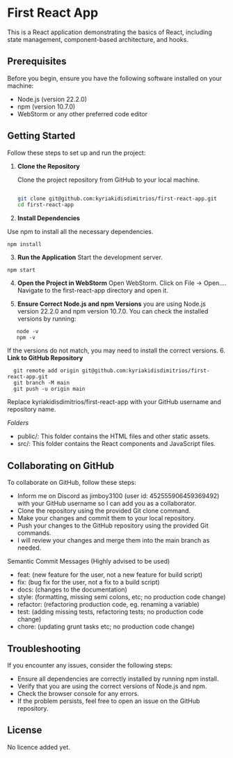 # First React App

This is a React application demonstrating the basics of React, including state management, component-based architecture, and hooks.

## Prerequisites

Before you begin, ensure you have the following software installed on your machine:

- Node.js (version 22.2.0)
- npm (version 10.7.0)
- WebStorm or any other preferred code editor

## Getting Started

Follow these steps to set up and run the project:



1. **Clone the Repository**

   Clone the project repository from GitHub to your local machine.

   ```sh
   
   git clone git@github.com:kyriakidisdimitrios/first-react-app.git
   cd first-react-app

2. **Install Dependencies**

Use npm to install all the necessary dependencies.

```ssh 
npm install
```

3. **Run the Application**
Start the development server.
```ssh 
npm start
```

4. **Open the Project in WebStorm**
Open WebStorm.
Click on File -> Open....
Navigate to the first-react-app directory and open it.

5. **Ensure Correct Node.js and npm Versions**
 you are using Node.js version 22.2.0 and npm version 10.7.0. You can check the installed versions by running:
```ssh 
   node -v
   npm -v
```
If the versions do not match, you may need to install the correct versions.
6. **Link to GitHub Repository**
 ```ssh 
   git remote add origin git@github.com:kyriakidisdimitrios/first-react-app.git
   git branch -M main
   git push -u origin main
```
Replace kyriakidisdimitrios/first-react-app with your GitHub username and repository name.

*Folders*
- public/: This folder contains the HTML files and other static assets.
- src/: This folder contains the React components and JavaScript files.


## Collaborating on GitHub

To collaborate on GitHub, follow these steps:

- Inform me on Discord as jimboy3100 (user id: 452555906459369492) with your GitHub username so I can add you as a collaborator.
- Clone the repository using the provided Git clone command.
- Make your changes and commit them to your local repository.
- Push your changes to the GitHub repository using the provided Git commands.
- I will review your changes and merge them into the main branch as needed.

Semantic Commit Messages (Highly advised to be used)
- feat: (new feature for the user, not a new feature for build script)
- fix: (bug fix for the user, not a fix to a build script)
- docs: (changes to the documentation)
- style: (formatting, missing semi colons, etc; no production code change)
- refactor: (refactoring production code, eg. renaming a variable)
- test: (adding missing tests, refactoring tests; no production code change)
- chore: (updating grunt tasks etc; no production code change)

## Troubleshooting
If you encounter any issues, consider the following steps:
- Ensure all dependencies are correctly installed by running npm install.
- Verify that you are using the correct versions of Node.js and npm.
- Check the browser console for any errors.
- If the problem persists, feel free to open an issue on the GitHub repository.

## License
No licence added yet.